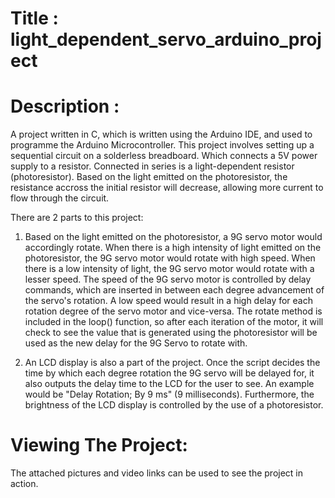 # Title : light_dependent_servo_arduino_project

# Description :

A project written in C, which is written using the Arduino IDE, and used to programme the Arduino Microcontroller. This project involves setting up a sequential circuit on a solderless breadboard. Which connects a 5V power supply to a resistor. Connected in series is a light-dependent resistor (photoresistor). Based on the light emitted on the photoresistor, the resistance accross the initial resistor will decrease, allowing more current to flow through the circuit.

There are 2 parts to this project:

1) Based on the light emitted on the photoresistor, a 9G servo motor would accordingly rotate. When there is a high intensity of light emitted on the photoresistor, the 9G servo motor would rotate with high speed. When there is a low intensity of light, the 9G servo motor would rotate with a lesser speed. The speed of the 9G servo motor is controlled by delay commands, which are inserted in between each degree advancement of the servo's rotation. A low speed would result in a high delay for each rotation degree of the servo motor and vice-versa. The rotate method is included in the loop() function, so after each iteration of the motor, it will check to see the value that is generated using the photoresistor will be used as the new delay for the 9G Servo to rotate with.

2) An LCD display is also a part of the project. Once the script decides the time by which each degree rotation the 9G servo will be delayed for, it also outputs the delay time to the LCD for the user to see. An example would be "Delay Rotation; By 9 ms" (9 milliseconds). Furthermore, the brightness of the LCD display is controlled by the use of a photoresistor.

# Viewing The Project:

The attached pictures and video links can be used to see the project in action.
